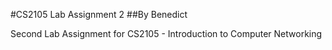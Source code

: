 #CS2105 Lab Assignment 2
##By Benedict

Second Lab Assignment for CS2105 - Introduction to Computer Networking